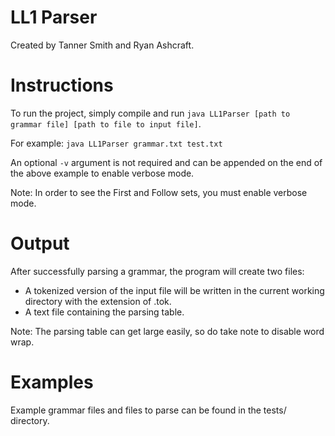 # LL1 Parser
Created by Tanner Smith and Ryan Ashcraft.

# Instructions
To run the project, simply compile and run `java LL1Parser [path to grammar file] [path to file to input file]`.

For example: `java LL1Parser grammar.txt test.txt`

An optional `-v` argument is not required and can be appended on the end of the above example to enable verbose mode.

Note: In order to see the First and Follow sets, you must enable verbose mode.

# Output

After successfully parsing a grammar, the program will create two files:

* A tokenized version of the input file will be written in the current working directory with the extension of .tok.
* A text file containing the parsing table.

Note: The parsing table can get large easily, so do take note to disable word wrap.

# Examples
Example grammar files and files to parse can be found in the tests/ directory.